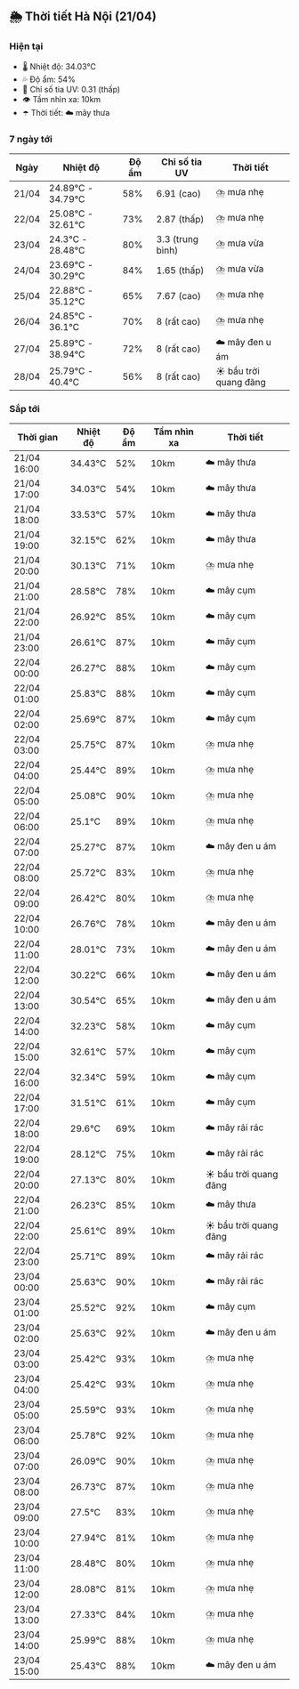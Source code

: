 ## 🌦️ Thời tiết Hà Nội (21/04)

### Hiện tại

- 🌡️ Nhiệt độ: 34.03℃
- 💦 Độ ẩm: 54%
- 🌟 Chỉ số tia UV: 0.31 (thấp)
- 👁️ Tầm nhìn xa: 10km
- ☂️ Thời tiết: ☁️ mây thưa

### 7 ngày tới

| Ngày | Nhiệt độ | Độ ẩm | Chỉ số tia UV | Thời tiết |
| --- | --- | --- | --- | --- |
| 21/04 | 24.89℃ - 34.79℃ | 58% | 6.91 (cao) | ⛈️ mưa nhẹ |
| 22/04 | 25.08℃ - 32.61℃ | 73% | 2.87 (thấp) | ⛈️ mưa nhẹ |
| 23/04 | 24.3℃ - 28.48℃ | 80% | 3.3 (trung bình) | ⛈️ mưa vừa |
| 24/04 | 23.69℃ - 30.29℃ | 84% | 1.65 (thấp) | ⛈️ mưa vừa |
| 25/04 | 22.88℃ - 35.12℃ | 65% | 7.67 (cao) | ⛈️ mưa nhẹ |
| 26/04 | 24.85℃ - 36.1℃ | 70% | 8 (rất cao) | ⛈️ mưa nhẹ |
| 27/04 | 25.89℃ - 38.94℃ | 72% | 8 (rất cao) | ☁️ mây đen u ám |
| 28/04 | 25.79℃ - 40.4℃ | 56% | 8 (rất cao) | ☀️ bầu trời quang đãng |

### Sắp tới

| Thời gian | Nhiệt độ | Độ ẩm | Tầm nhìn xa | Thời tiết |
| --- | --- | --- | --- | --- |
| 21/04 16:00 | 34.43℃ | 52% | 10km | ☁️ mây thưa |
| 21/04 17:00 | 34.03℃ | 54% | 10km | ☁️ mây thưa |
| 21/04 18:00 | 33.53℃ | 57% | 10km | ☁️ mây thưa |
| 21/04 19:00 | 32.15℃ | 62% | 10km | ☁️ mây thưa |
| 21/04 20:00 | 30.13℃ | 71% | 10km | ⛈️ mưa nhẹ |
| 21/04 21:00 | 28.58℃ | 78% | 10km | ☁️ mây cụm |
| 21/04 22:00 | 26.92℃ | 85% | 10km | ☁️ mây cụm |
| 21/04 23:00 | 26.61℃ | 87% | 10km | ☁️ mây cụm |
| 22/04 00:00 | 26.27℃ | 88% | 10km | ☁️ mây cụm |
| 22/04 01:00 | 25.83℃ | 88% | 10km | ☁️ mây cụm |
| 22/04 02:00 | 25.69℃ | 87% | 10km | ☁️ mây cụm |
| 22/04 03:00 | 25.75℃ | 87% | 10km | ⛈️ mưa nhẹ |
| 22/04 04:00 | 25.44℃ | 89% | 10km | ⛈️ mưa nhẹ |
| 22/04 05:00 | 25.08℃ | 90% | 10km | ⛈️ mưa nhẹ |
| 22/04 06:00 | 25.1℃ | 89% | 10km | ⛈️ mưa nhẹ |
| 22/04 07:00 | 25.27℃ | 87% | 10km | ☁️ mây đen u ám |
| 22/04 08:00 | 25.72℃ | 83% | 10km | ⛈️ mưa nhẹ |
| 22/04 09:00 | 26.42℃ | 80% | 10km | ⛈️ mưa nhẹ |
| 22/04 10:00 | 26.76℃ | 78% | 10km | ☁️ mây đen u ám |
| 22/04 11:00 | 28.01℃ | 73% | 10km | ☁️ mây đen u ám |
| 22/04 12:00 | 30.22℃ | 66% | 10km | ☁️ mây đen u ám |
| 22/04 13:00 | 30.54℃ | 65% | 10km | ☁️ mây đen u ám |
| 22/04 14:00 | 32.23℃ | 58% | 10km | ☁️ mây cụm |
| 22/04 15:00 | 32.61℃ | 57% | 10km | ☁️ mây cụm |
| 22/04 16:00 | 32.34℃ | 59% | 10km | ☁️ mây cụm |
| 22/04 17:00 | 31.51℃ | 61% | 10km | ☁️ mây cụm |
| 22/04 18:00 | 29.6℃ | 69% | 10km | ☁️ mây rải rác |
| 22/04 19:00 | 28.12℃ | 75% | 10km | ☁️ mây rải rác |
| 22/04 20:00 | 27.13℃ | 80% | 10km | ☀️ bầu trời quang đãng |
| 22/04 21:00 | 26.23℃ | 85% | 10km | ☁️ mây thưa |
| 22/04 22:00 | 25.61℃ | 89% | 10km | ☀️ bầu trời quang đãng |
| 22/04 23:00 | 25.71℃ | 89% | 10km | ☁️ mây rải rác |
| 23/04 00:00 | 25.63℃ | 90% | 10km | ☁️ mây rải rác |
| 23/04 01:00 | 25.52℃ | 92% | 10km | ☁️ mây cụm |
| 23/04 02:00 | 25.63℃ | 92% | 10km | ☁️ mây đen u ám |
| 23/04 03:00 | 25.42℃ | 93% | 10km | ⛈️ mưa nhẹ |
| 23/04 04:00 | 25.42℃ | 93% | 10km | ⛈️ mưa nhẹ |
| 23/04 05:00 | 25.59℃ | 93% | 10km | ⛈️ mưa nhẹ |
| 23/04 06:00 | 25.78℃ | 92% | 10km | ⛈️ mưa nhẹ |
| 23/04 07:00 | 26.09℃ | 90% | 10km | ⛈️ mưa nhẹ |
| 23/04 08:00 | 26.73℃ | 87% | 10km | ⛈️ mưa nhẹ |
| 23/04 09:00 | 27.5℃ | 83% | 10km | ⛈️ mưa nhẹ |
| 23/04 10:00 | 27.94℃ | 81% | 10km | ⛈️ mưa nhẹ |
| 23/04 11:00 | 28.48℃ | 80% | 10km | ⛈️ mưa nhẹ |
| 23/04 12:00 | 28.08℃ | 81% | 10km | ⛈️ mưa nhẹ |
| 23/04 13:00 | 27.33℃ | 84% | 10km | ⛈️ mưa nhẹ |
| 23/04 14:00 | 25.99℃ | 88% | 10km | ⛈️ mưa nhẹ |
| 23/04 15:00 | 25.43℃ | 88% | 10km | ☁️ mây đen u ám |
